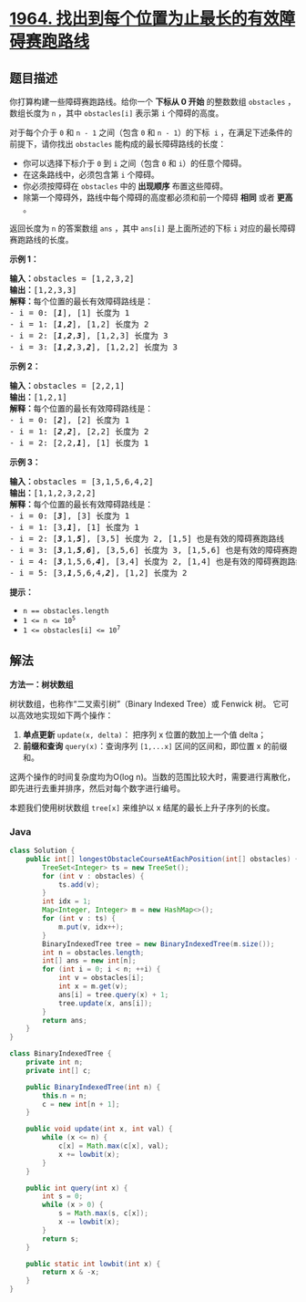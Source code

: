 # [1964. 找出到每个位置为止最长的有效障碍赛跑路线](https://leetcode.cn/problems/find-the-longest-valid-obstacle-course-at-each-position)

## 题目描述

<p>你打算构建一些障碍赛跑路线。给你一个 <strong>下标从 0 开始</strong> 的整数数组 <code>obstacles</code> ，数组长度为 <code>n</code> ，其中 <code>obstacles[i]</code> 表示第 <code>i</code> 个障碍的高度。</p>

<p>对于每个介于 <code>0</code> 和 <code>n - 1</code> 之间（包含 <code>0</code> 和 <code>n - 1</code>）的下标&nbsp; <code>i</code> ，在满足下述条件的前提下，请你找出&nbsp;<code>obstacles</code> 能构成的最长障碍路线的长度：</p>

<ul>
	<li>你可以选择下标介于 <code>0</code> 到 <code>i</code> 之间（包含 <code>0</code> 和 <code>i</code>）的任意个障碍。</li>
	<li>在这条路线中，必须包含第 <code>i</code> 个障碍。</li>
	<li>你必须按障碍在&nbsp;<code>obstacles</code>&nbsp;中的<strong> </strong><strong>出现顺序</strong> 布置这些障碍。</li>
	<li>除第一个障碍外，路线中每个障碍的高度都必须和前一个障碍 <strong>相同</strong> 或者 <strong>更高</strong> 。</li>
</ul>

<p>返回长度为 <code>n</code> 的答案数组 <code>ans</code> ，其中 <code>ans[i]</code> 是上面所述的下标 <code>i</code> 对应的最长障碍赛跑路线的长度。</p>

<p><strong>示例 1：</strong></p>

<pre>
<strong>输入：</strong>obstacles = [1,2,3,2]
<strong>输出：</strong>[1,2,3,3]
<strong>解释：</strong>每个位置的最长有效障碍路线是：
- i = 0: [<em><strong>1</strong></em>], [1] 长度为 1
- i = 1: [<em><strong>1</strong></em>,<em><strong>2</strong></em>], [1,2] 长度为 2
- i = 2: [<em><strong>1</strong></em>,<em><strong>2</strong></em>,<em><strong>3</strong></em>], [1,2,3] 长度为 3
- i = 3: [<em><strong>1</strong></em>,<em><strong>2</strong></em>,3,<em><strong>2</strong></em>], [1,2,2] 长度为 3
</pre>

<p><strong>示例 2：</strong></p>

<pre>
<strong>输入：</strong>obstacles = [2,2,1]
<strong>输出：</strong>[1,2,1]
<strong>解释：</strong>每个位置的最长有效障碍路线是：
- i = 0: [<em><strong>2</strong></em>], [2] 长度为 1
- i = 1: [<em><strong>2</strong></em>,<em><strong>2</strong></em>], [2,2] 长度为 2
- i = 2: [2,2,<em><strong>1</strong></em>], [1] 长度为 1
</pre>

<p><strong>示例 3：</strong></p>

<pre>
<strong>输入：</strong>obstacles = [3,1,5,6,4,2]
<strong>输出：</strong>[1,1,2,3,2,2]
<strong>解释：</strong>每个位置的最长有效障碍路线是：
- i = 0: [<em><strong>3</strong></em>], [3] 长度为 1
- i = 1: [3,<em><strong>1</strong></em>], [1] 长度为 1
- i = 2: [<em><strong>3</strong></em>,1,<em><strong>5</strong></em>], [3,5] 长度为 2, [1,5] 也是有效的障碍赛跑路线
- i = 3: [<em><strong>3</strong></em>,1,<em><strong>5</strong></em>,<em><strong>6</strong></em>], [3,5,6] 长度为 3, [1,5,6] 也是有效的障碍赛跑路线
- i = 4: [<em><strong>3</strong></em>,1,5,6,<em><strong>4</strong></em>], [3,4] 长度为 2, [1,4] 也是有效的障碍赛跑路线
- i = 5: [3,<em><strong>1</strong></em>,5,6,4,<em><strong>2</strong></em>], [1,2] 长度为 2
</pre>

<p><strong>提示：</strong></p>

<ul>
	<li><code>n == obstacles.length</code></li>
	<li><code>1 &lt;= n &lt;= 10<sup>5</sup></code></li>
	<li><code>1 &lt;= obstacles[i] &lt;= 10<sup>7</sup></code></li>
</ul>

## 解法

**方法一：树状数组**

树状数组，也称作“二叉索引树”（Binary Indexed Tree）或 Fenwick 树。 它可以高效地实现如下两个操作：

1. **单点更新** `update(x, delta)`： 把序列 x 位置的数加上一个值 delta；
1. **前缀和查询** `query(x)`：查询序列 `[1,...x]` 区间的区间和，即位置 x 的前缀和。

这两个操作的时间复杂度均为O(log n)。当数的范围比较大时，需要进行离散化，即先进行去重并排序，然后对每个数字进行编号。

本题我们使用树状数组 `tree[x]` 来维护以 x 结尾的最长上升子序列的长度。

### **Java**

```java
class Solution {
    public int[] longestObstacleCourseAtEachPosition(int[] obstacles) {
        TreeSet<Integer> ts = new TreeSet();
        for (int v : obstacles) {
            ts.add(v);
        }
        int idx = 1;
        Map<Integer, Integer> m = new HashMap<>();
        for (int v : ts) {
            m.put(v, idx++);
        }
        BinaryIndexedTree tree = new BinaryIndexedTree(m.size());
        int n = obstacles.length;
        int[] ans = new int[n];
        for (int i = 0; i < n; ++i) {
            int v = obstacles[i];
            int x = m.get(v);
            ans[i] = tree.query(x) + 1;
            tree.update(x, ans[i]);
        }
        return ans;
    }
}

class BinaryIndexedTree {
    private int n;
    private int[] c;

    public BinaryIndexedTree(int n) {
        this.n = n;
        c = new int[n + 1];
    }

    public void update(int x, int val) {
        while (x <= n) {
            c[x] = Math.max(c[x], val);
            x += lowbit(x);
        }
    }

    public int query(int x) {
        int s = 0;
        while (x > 0) {
            s = Math.max(s, c[x]);
            x -= lowbit(x);
        }
        return s;
    }

    public static int lowbit(int x) {
        return x & -x;
    }
}
```
